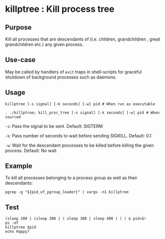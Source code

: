 # killptree : Kill process tree

## Purpose

Kill all processes that are descendants of (i.e. children, grandchildren , great grandchildren etc.) any given process.

## Use-case

May be called by handlers of `exit` traps in shell-scripts for graceful shutdown of background processes such as daemons.

## Usage

```shell
killptree [-s signal] [-k seconds] [-w] pid # When run as executable

. ./killptree; kill_proc_tree [-s signal] [-k seconds] [-w] pid # When sourced
```

`-s`: Pass the signal to be sent. Default: SIGTERM

`-k`: Pass number of seconds to wait before sending SIGKILL. Default: 0.1

`-w`: Wait for the descendant processes to be killed before killing the given process. Default: No wait

## Example

To kill all processes belonging to a process group as well as their descendants: 

```shell
pgrep -g "${pid_of_pgroup_leader}" | xargs -n1 killptree
```

## Test

```shell
(sleep 100 | (sleep 200 | ( sleep 300 | sleep 400 ) ) ) & pid=$!
ps -ef
killptree $pid
echo Happy?
```

